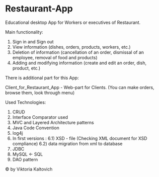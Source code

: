 # Restaurant-App

Educational desktop App for Workers or executives of Restaurant.

Main functionality:
1) Sign in and Sign out
2) View information (dishes, orders, products, workers, etc.)
3) Deletion of information (cancellation of an order, dismissal of an employee, removal of food and products)
4) Adding and modifying information (create and edit an order, dish, product, etc.)

There is additional part for this App:

Client_for_Restaurant_App - Web-part for Clients.
(You can make orders, browse them, look through menu)

Used Technologies:

1) CRUD
2) Interface Comparator used
3) MVC and Layered Architecture patterns
4) Java Code Convention
5) log4j
6) In first versions :
  6.1) XSD - file (Checking XML document for XSD compliance)
  6.2) data migration from xml to database
7) JDBC
8) MySQL ← SQL
9) DAO pattern

© by Viktoria Kaltovich
